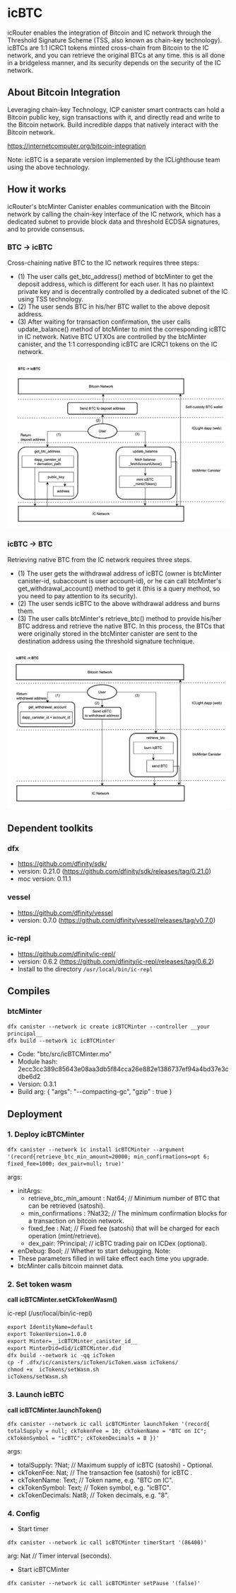 # icBTC

icRouter enables the integration of Bitcoin and IC network through the Threshold Signature Scheme (TSS, also known as chain-key technology). icBTCs are 1:1 ICRC1 tokens minted cross-chain from Bitcoin to the IC network, and you can retrieve the original BTCs at any time. this is all done in a bridgeless manner, and its security depends on the security of the IC network.

## About Bitcoin Integration

Leveraging chain-key Technology, ICP canister smart contracts can hold a Bitcoin public key, sign transactions with it, and directly read and write to the Bitcoin network. Build incredible dapps that natively interact with the Bitcoin network.

https://internetcomputer.org/bitcoin-integration

Note: icBTC is a separate version implemented by the ICLighthouse team using the above technology.

## How it works

icRouter's btcMinter Canister enables communication with the Bitcoin network by calling the chain-key interface of the IC network, which has a dedicated subnet to provide block data and threshold ECDSA signatures, and to provide consensus.

### BTC -> icBTC

Cross-chaining native BTC to the IC network requires three steps:
- (1) The user calls get_btc_address() method of btcMinter to get the deposit address, which is different for each user. It has no plaintext private key and is decentrally controlled by a dedicated subnet of the IC using TSS technology.
- (2) The user sends BTC in his/her BTC wallet to the above deposit address.
- (3) After waiting for transaction confirmation, the user calls update_balance() method of btcMinter to mint the corresponding icBTC in IC network. Native BTC UTXOs are controlled by the btcMinter canister, and the 1:1 corresponding icBTC are ICRC1 tokens on the IC network.

![BTC > icBTC](../images/btc1-1.png)

### icBTC -> BTC

Retrieving native BTC from the IC network requires three steps.
- (1) The user gets the withdrawal address of icBTC (owner is btcMinter canister-id, subaccount is user account-id), or he can call btcMinter's get_withdrawal_account() method to get it (this is a query method, so you need to pay attention to its security).
- (2) The user sends icBTC to the above withdrawal address and burns them.
- (3) The user calls btcMinter's retrieve_btc() method to provide his/her BTC address and retrieve the native BTC. In this process, the BTCs that were originally stored in the btcMinter canister are sent to the destination address using the threshold signature technique.

![icBTC > BTC](../images/btc1-2.png)


## Dependent toolkits

### dfx

- https://github.com/dfinity/sdk/
- version: 0.21.0 (https://github.com/dfinity/sdk/releases/tag/0.21.0)
- moc version: 0.11.1

### vessel

- https://github.com/dfinity/vessel
- version: 0.7.0 (https://github.com/dfinity/vessel/releases/tag/v0.7.0)

### ic-repl

- https://github.com/dfinity/ic-repl/
- version: 0.6.2 (https://github.com/dfinity/ic-repl/releases/tag/0.6.2)
- Install to the directory `/usr/local/bin/ic-repl`

## Compiles

### btcMinter

```
dfx canister --network ic create icBTCMinter --controller __your principal__
dfx build --network ic icBTCMinter
```
- Code: "btc/src/icBTCMinter.mo"
- Module hash: 2ecc3cc389c85643e08aa3db5f84cca26e882e1386737ef94a4bd37e3cdbe6d2
- Version: 0.3.1
- Build arg: {
    "args": "--compacting-gc",
    "gzip" : true
}

## Deployment

### 1. Deploy icBTCMinter

```
dfx canister --network ic install icBTCMinter --argument '(record{retrieve_btc_min_amount=20000; min_confirmations=opt 6; fixed_fee=1000; dex_pair=null; true)'
```
args:
- initArgs:
    - retrieve_btc_min_amount : Nat64; // Minimum number of BTC that can be retrieved (satoshi).
    - min_confirmations : ?Nat32; // The minimum confirmation blocks for a transaction on bitcoin network.
    - fixed_fee : Nat; // Fixed fee (satoshi) that will be charged for each operation (mint/retrieve).
    - dex_pair: ?Principal; // icBTC trading pair on ICDex (optional).
- enDebug: Bool; // Whether to start debugging.
Note: 
- These parameters filled in will take effect each time you upgrade.
- btcMinter calls bitcoin mainnet data.

### 2. Set token wasm

**call icBTCMinter.setCkTokenWasm()**

ic-repl (/usr/local/bin/ic-repl)  

```
export IdentityName=default
export TokenVersion=1.0.0
export Minter=__icBTCMinter_canister_id__
export MinterDid=did/icBTCMinter.did
dfx build --network ic -qq icToken
cp -f .dfx/ic/canisters/icToken/icToken.wasm icTokens/
chmod +x  icTokens/setWasm.sh
icTokens/setWasm.sh
```

### 3. Launch icBTC

**call icBTCMinter.launchToken()**
```
dfx canister --network ic call icBTCMinter launchToken '(record{ totalSupply = null; ckTokenFee = 10; ckTokenName = "BTC on IC"; ckTokenSymbol = "icBTC"; ckTokenDecimals = 8 })'
```
args:
- totalSupply: ?Nat; // Maximum supply of icBTC (satoshi) - Optional.
- ckTokenFee: Nat; // The transaction fee (satoshi) for icBTC .
- ckTokenName: Text; // Token name, e.g. "BTC on IC".
- ckTokenSymbol: Text; // Token symbol, e.g. "icBTC".
- ckTokenDecimals: Nat8; // Token decimals, e.g. "8".

### 4. Config

- Start timer
```
dfx canister --network ic call icBTCMinter timerStart '(86400)'
```
arg: Nat // Timer interval (seconds).


- Start icBTCMinter
```
dfx canister --network ic call icBTCMinter setPause '(false)'
```